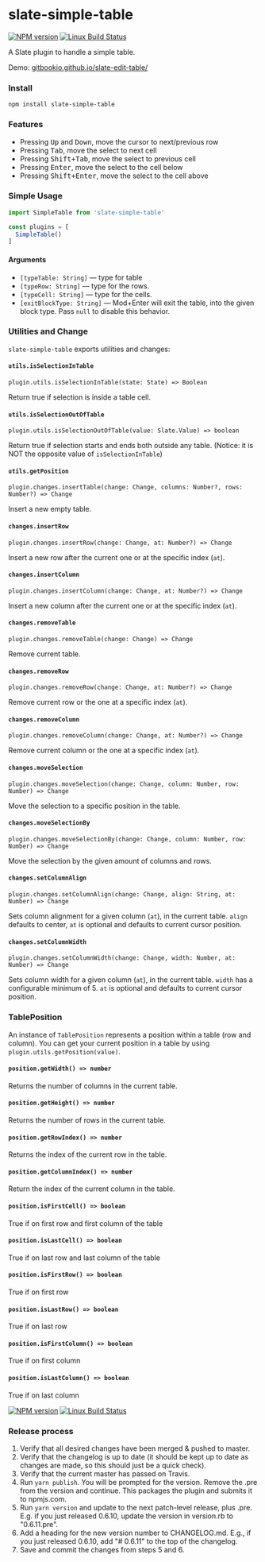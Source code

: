 # slate-simple-table

[![NPM version](https://badge.fury.io/js/slate-simple-table.svg)](http://badge.fury.io/js/slate-simple-table)
[![Linux Build Status](https://travis-ci.org/cdd/slate-simple-table.png?branch=master)](https://travis-ci.org/cdd/slate-simple-table)

A Slate plugin to handle a simple table.

Demo: [gitbookio.github.io/slate-edit-table/](https://gitbookio.github.io/slate-edit-table/)

### Install

```
npm install slate-simple-table
```

### Features

- Pressing <kbd>Up</kbd> and <kbd>Down</kbd>, move the cursor to next/previous row
- Pressing <kbd>Tab</kbd>, move the select to next cell
- Pressing <kbd>Shift+Tab</kbd>, move the select to previous cell
- Pressing <kbd>Enter</kbd>, move the select to the cell below
- Pressing <kbd>Shift+Enter</kbd>, move the select to the cell above

### Simple Usage

```js
import SimpleTable from 'slate-simple-table'

const plugins = [
  SimpleTable()
]
```

#### Arguments

- ``[typeTable: String]`` — type for table
- ``[typeRow: String]`` — type for the rows.
- ``[typeCell: String]`` — type for the cells.
- ``[exitBlockType: String]`` — Mod+Enter will exit the table, into the given block type. Pass `null` to disable this behavior.

### Utilities and Change

`slate-simple-table` exports utilities and changes:

#### `utils.isSelectionInTable`

```
plugin.utils.isSelectionInTable(state: State) => Boolean
```

Return true if selection is inside a table cell.

#### `utils.isSelectionOutOfTable`

`plugin.utils.isSelectionOutOfTable(value: Slate.Value) => boolean`

Return true if selection starts and ends both outside any table.  (Notice: it is NOT the opposite value of `isSelectionInTable`)

#### `utils.getPosition`

```
plugin.changes.insertTable(change: Change, columns: Number?, rows: Number?) => Change
```

Insert a new empty table.

#### `changes.insertRow`

```
plugin.changes.insertRow(change: Change, at: Number?) => Change
```

Insert a new row after the current one or at the specific index (`at`).

#### `changes.insertColumn`

```
plugin.changes.insertColumn(change: Change, at: Number?) => Change
```

Insert a new column after the current one or at the specific index (`at`).

#### `changes.removeTable`

```
plugin.changes.removeTable(change: Change) => Change
```

Remove current table.

#### `changes.removeRow`

```
plugin.changes.removeRow(change: Change, at: Number?) => Change
```

Remove current row or the one at a specific index (`at`).

#### `changes.removeColumn`

```
plugin.changes.removeColumn(change: Change, at: Number?) => Change
```

Remove current column or the one at a specific index (`at`).

#### `changes.moveSelection`

```
plugin.changes.moveSelection(change: Change, column: Number, row: Number) => Change
```

Move the selection to a specific position in the table.

#### `changes.moveSelectionBy`

```
plugin.changes.moveSelectionBy(change: Change, column: Number, row: Number) => Change
```

Move the selection by the given amount of columns and rows.

#### `changes.setColumnAlign`

```
plugin.changes.setColumnAlign(change: Change, align: String, at: Number) => Change
```

Sets column alignment for a given column (`at`), in the current table. `align`
defaults to center, `at` is optional and defaults to current cursor position.

#### `changes.setColumnWidth`

```
plugin.changes.setColumnWidth(change: Change, width: Number, at: Number) => Change
```

Sets column width for a given column (`at`), in the current table. `width` has a
configurable minimum of 5. `at` is optional and defaults to current cursor position.

### TablePosition

An instance of `TablePosition` represents a position within a table (row and column).
You can get your current position in a table by using `plugin.utils.getPosition(value)`.

#### `position.getWidth() => number`

Returns the number of columns in the current table.

#### `position.getHeight() => number`

Returns the number of rows in the current table.

#### `position.getRowIndex() => number`

Returns the index of the current row in the table.

#### `position.getColumnIndex() => number`

Return the index of the current column in the table.

#### `position.isFirstCell() => boolean`

True if on first row and first column of the table

#### `position.isLastCell() => boolean`

True if on last row and last column of the table

#### `position.isFirstRow() => boolean`

True if on first row

#### `position.isLastRow() => boolean`

True if on last row

#### `position.isFirstColumn() => boolean`

True if on first column

#### `position.isLastColumn() => boolean`

True if on last column

[![NPM version](https://badge.fury.io/js/slate-simple-table.svg)](http://badge.fury.io/js/slate-simple-table)
[![Linux Build Status](https://travis-ci.org/cdd/slate-simple-table.png?branch=master)](https://travis-ci.org/cdd/slate-simple-table)

### Release process

1. Verify that all desired changes have been merged & pushed to master.
2. Verify that the changelog is up to date (it should be kept up to date as changes are made, so this should just be a quick check).
3. Verify that the current master has passed on Travis.
4. Run `yarn publish`. You will be prompted for the version. Remove the .pre from the version and continue. This packages the plugin and submits it to npmjs.com.
5. Run `yarn version` and update to the next patch-level release, plus .pre. E.g. if you just released 0.6.10, update the version in version.rb to "0.6.11.pre".
6. Add a heading for the new version number to CHANGELOG.md. E.g., if you just released 0.6.10, add "# 0.6.11" to the top of the changelog.
7. Save and commit the changes from steps 5 and 6.
